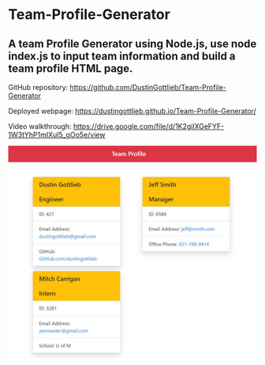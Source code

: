 # Team-Profile-Generator
## A team Profile Generator using Node.js, use node index.js to input team information and build a team profile HTML page.

GitHub repository:
https://github.com/DustinGottlieb/Team-Profile-Generator

Deployed webpage:
https://dustingottlieb.github.io/Team-Profile-Generator/

Video walkthrough:
https://drive.google.com/file/d/1K2gilXGeFYF-1W3tYhP1mIXul5_gOo5e/view

![Team Profile](./assets/Screenshot.JPG)